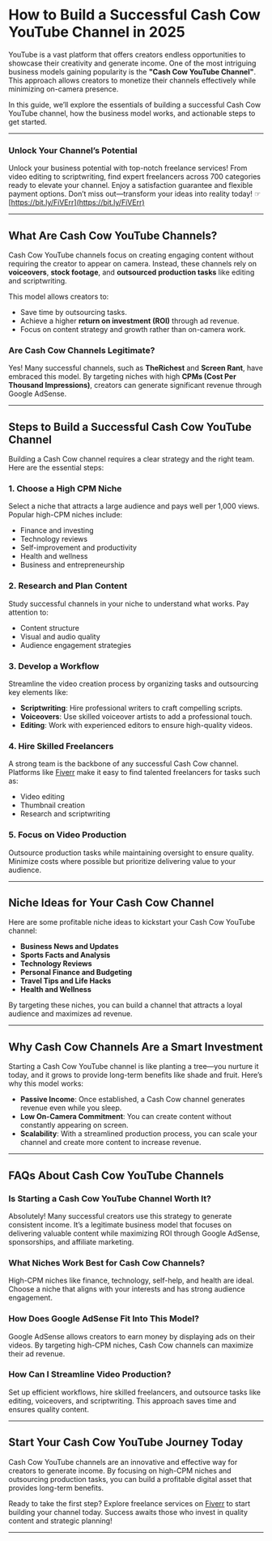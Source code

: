# How to Build a Successful Cash Cow YouTube Channel in 2025

YouTube is a vast platform that offers creators endless opportunities to showcase their creativity and generate income. One of the most intriguing business models gaining popularity is the **"Cash Cow YouTube Channel"**. This approach allows creators to monetize their channels effectively while minimizing on-camera presence. 

In this guide, we’ll explore the essentials of building a successful Cash Cow YouTube channel, how the business model works, and actionable steps to get started.

---

### Unlock Your Channel’s Potential
Unlock your business potential with top-notch freelance services! From video editing to scriptwriting, find expert freelancers across 700 categories ready to elevate your channel. Enjoy a satisfaction guarantee and flexible payment options. Don’t miss out—transform your ideas into reality today! ☞ [https://bit.ly/FiVErr](https://bit.ly/FiVErr)

---

## What Are Cash Cow YouTube Channels?

Cash Cow YouTube channels focus on creating engaging content without requiring the creator to appear on camera. Instead, these channels rely on **voiceovers**, **stock footage**, and **outsourced production tasks** like editing and scriptwriting.

This model allows creators to:
- Save time by outsourcing tasks.
- Achieve a higher **return on investment (ROI)** through ad revenue.
- Focus on content strategy and growth rather than on-camera work.

### Are Cash Cow Channels Legitimate?
Yes! Many successful channels, such as **TheRichest** and **Screen Rant**, have embraced this model. By targeting niches with high **CPMs (Cost Per Thousand Impressions)**, creators can generate significant revenue through Google AdSense.

---

## Steps to Build a Successful Cash Cow YouTube Channel

Building a Cash Cow channel requires a clear strategy and the right team. Here are the essential steps:

### 1. Choose a High CPM Niche
Select a niche that attracts a large audience and pays well per 1,000 views. Popular high-CPM niches include:
- Finance and investing
- Technology reviews
- Self-improvement and productivity
- Health and wellness
- Business and entrepreneurship

### 2. Research and Plan Content
Study successful channels in your niche to understand what works. Pay attention to:
- Content structure
- Visual and audio quality
- Audience engagement strategies

### 3. Develop a Workflow
Streamline the video creation process by organizing tasks and outsourcing key elements like:
- **Scriptwriting**: Hire professional writers to craft compelling scripts.
- **Voiceovers**: Use skilled voiceover artists to add a professional touch.
- **Editing**: Work with experienced editors to ensure high-quality videos.

### 4. Hire Skilled Freelancers
A strong team is the backbone of any successful Cash Cow channel. Platforms like [Fiverr](https://bit.ly/FiVErr) make it easy to find talented freelancers for tasks such as:
- Video editing
- Thumbnail creation
- Research and scriptwriting

### 5. Focus on Video Production
Outsource production tasks while maintaining oversight to ensure quality. Minimize costs where possible but prioritize delivering value to your audience.

---

## Niche Ideas for Your Cash Cow Channel

Here are some profitable niche ideas to kickstart your Cash Cow YouTube channel:
- **Business News and Updates**
- **Sports Facts and Analysis**
- **Technology Reviews**
- **Personal Finance and Budgeting**
- **Travel Tips and Life Hacks**
- **Health and Wellness**

By targeting these niches, you can build a channel that attracts a loyal audience and maximizes ad revenue.

---

## Why Cash Cow Channels Are a Smart Investment

Starting a Cash Cow YouTube channel is like planting a tree—you nurture it today, and it grows to provide long-term benefits like shade and fruit. Here’s why this model works:
- **Passive Income**: Once established, a Cash Cow channel generates revenue even while you sleep.
- **Low On-Camera Commitment**: You can create content without constantly appearing on screen.
- **Scalability**: With a streamlined production process, you can scale your channel and create more content to increase revenue.

---

## FAQs About Cash Cow YouTube Channels

### Is Starting a Cash Cow YouTube Channel Worth It?
Absolutely! Many successful creators use this strategy to generate consistent income. It’s a legitimate business model that focuses on delivering valuable content while maximizing ROI through Google AdSense, sponsorships, and affiliate marketing.

### What Niches Work Best for Cash Cow Channels?
High-CPM niches like finance, technology, self-help, and health are ideal. Choose a niche that aligns with your interests and has strong audience engagement.

### How Does Google AdSense Fit Into This Model?
Google AdSense allows creators to earn money by displaying ads on their videos. By targeting high-CPM niches, Cash Cow channels can maximize their ad revenue.

### How Can I Streamline Video Production?
Set up efficient workflows, hire skilled freelancers, and outsource tasks like editing, voiceovers, and scriptwriting. This approach saves time and ensures quality content.

---

## Start Your Cash Cow YouTube Journey Today

Cash Cow YouTube channels are an innovative and effective way for creators to generate income. By focusing on high-CPM niches and outsourcing production tasks, you can build a profitable digital asset that provides long-term benefits.

Ready to take the first step? Explore freelance services on [Fiverr](https://bit.ly/FiVErr) to start building your channel today. Success awaits those who invest in quality content and strategic planning!

---
